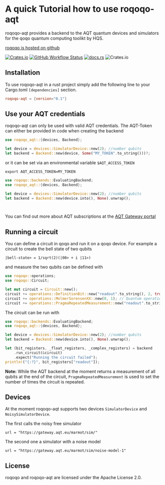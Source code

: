 # A quick Tutorial how to use roqoqo-aqt

roqoqo-aqt provides a backend to the AQT quantum devices and simulators for the qoqo quantum computing toolikt by HQS.

[roqoqo is hosted on github](https://github.com/HQSquantumsimulations/qoqo)

[![Crates.io](https://img.shields.io/crates/v/roqoqo)](https://crates.io/crates/roqoqo)
[![GitHub Workflow Status](https://github.com/HQSquantumsimulations/qoqo/workflows/ci_tests/badge.svg)](https://github.com/HQSquantumsimulations/qoqo/actions)
[![docs.rs](https://img.shields.io/docsrs/roqoqo)](https://docs.rs/roqoqo/)
![Crates.io](https://img.shields.io/crates/l/roqoqo)


## Installation

To use roqoqo-aqt in a rust project simply add the following line to your Cargo.toml `[dependencies]` section.

```toml
roqoqo-aqt = {version="0.1"}
```

## Use your AQT credentials

roqoqo-aqt can only be used with valid AQT credentials.
The AQT-Token can either be provided in code when creating the backend 
```rust
use roqoqo_aqt::{devices, Backend};

let device = devices::SimulatorDevice::new(2); //number qubits
let backend = Backend::new(device, Some("MY_TOKEN".to_string()))?;
```

or it can be set via an environmental variable `$AQT_ACCESS_TOKEN`

```shell
export AQT_ACCESS_TOKEN=MY_TOKEN
```

```rust
use roqoqo::backends::EvaluatingBackend;
use roqoqo_aqt::{devices, Backend};

let device = devices::SimulatorDevice::new(2); //number qubits
let backend = Backend::new(device.into(), None).unwrap();

    
```

You can find out more about AQT subscriptions at the [AQT Gateway portal](https://gateway-portal.aqt.eu/)

## Running a circuit

You can define a circuit in qoqo and run it on a qoqo device.
For example a circuit to create the bell state of two qubits

```
|bell-state> = 1/sqrt(2)(|00> + i |11>)
```

and measure the two qubits can be defined with

```rust
use roqoqo::operations;
use roqoqo::Circuit;

let mut circuit = Circuit::new();
circuit += operations::DefinitionBit::new("readout".to_string(), 2, true); // Classical register for readout
circuit += operations::MolmerSorensenXX::new(0, 1); // Quantum operation
circuit += operations::PragmaRepeatedMeasurement::new("readout".to_string(), None, 100); // Measuring qubits
```

The circuit can be run with

```rust
use roqoqo::backends::EvaluatingBackend;
use roqoqo_aqt::{devices, Backend};

let device = devices::SimulatorDevice::new(2); //number qubits
let backend = Backend::new(device.into(), None).unwrap();

let (bit_registers, _float_registers, _complex_registers) = backend
    .run_circuit(&circuit)
    .expect("Running the circuit failed");
println!("{:?}", bit_registers["readout"]);
```

**Note:** While the AQT backend at the moment returns a measurement of all qubits at the end of the circuit, `PragmaRepeatedMeasurement` is used to set the number of times the circuit is repeated.

## Devices

At the moment roqoqo-aqt supports two devices `SimulatorDevice` and `NoisySimulatorDevice`.

The first calls the noisy free simulator

```
url = "https://gateway.aqt.eu/marmot/sim/"
```

The second one a simulator with a noise model

```
url = "https://gateway.aqt.eu/marmot/sim/noise-model-1"
```

## License
roqoqo and roqoqo-aqt are licensed under the Apache License 2.0.
